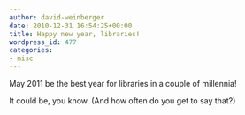 ```yaml
---
author: david-weinberger
date: 2010-12-31 16:54:25+00:00
title: Happy new year, libraries!
wordpress_id: 477
categories:
- misc
---
```


May 2011 be the best year for libraries in a couple of millennia!

It could be, you know. (And how often do you get to say that?)
